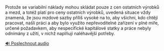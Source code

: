 
Protože se variabilní náklady mohou skládat pouze z cen ostatních výrobků a mezd, a totéž platí pro ceny ostatních výrobků, uvedená situace vždy znamená, že jsou mzdové sazby příliš vysoké na to, aby všichni, kdo chtějí pracovat, našli práci a aby bylo využito nepřevoditelné zařízení v plné míře, určené požadavkem, aby nespecifické kapitálové statky a práce nebyly odnímány z užití, v nichž naplňují naléhavější potřeby.

[🔊 Poslechnout audio](/data/7-paragraphs/audio/chapter_103/para_002-Protoe-se-variabiln-nklady-mohou-skldat-pouze.mp3)
